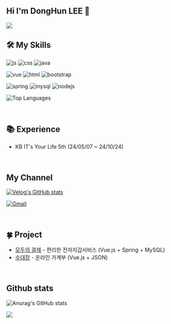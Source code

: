 ## Hi I'm DongHun LEE 👋
<img src="https://capsule-render.vercel.app/api?type=waving&color=auto&height=250&section=header&text=Hooni's%20Github&fontSize=40" />

## 🛠️ My Skills 
![js](https://img.shields.io/badge/JavaScript-F7DF1E?style=for-the-badge&logo=JavaScript&logoColor=white)
![css](https://img.shields.io/badge/CSS-239120?&style=for-the-badge&logo=css3&logoColor=white)
![java](https://img.shields.io/badge/Java-ED8B00?style=for-the-badge&logo=openjdk&logoColor=white)

![vue](https://img.shields.io/badge/Vue.js-35495E?style=for-the-badge&logo=vue.js&logoColor=4FC08D)
![html](https://img.shields.io/badge/HTML-239120?style=for-the-badge&logo=html5&logoColor=white)
![bootstrap](https://img.shields.io/badge/Bootstrap-563D7C?style=for-the-badge&logo=bootstrap&logoColor=white)

![spring](https://img.shields.io/badge/Spring-6DB33F?style=for-the-badge&logo=spring&logoColor=white)
![mysql](https://img.shields.io/badge/MySQL-005C84?style=for-the-badge&logo=mysql&logoColor=white)
![nodejs](https://img.shields.io/badge/Node.js-43853D?style=for-the-badge&logo=node.js&logoColor=white)


![Top Languages](https://github-readme-stats.vercel.app/api/top-langs/?username=LDHOONHOON&layout=compact&theme=radical)

<br>

## 📚 Experience
- KB IT's Your Life 5th (24/05/07 ~ 24/10/24)
<br>

## My Channel
[![Velog's GitHub stats](https://velog-readme-stats.vercel.app/api/badge?name=d_hoonhoon_l)](https://velog.io/@d_hoonhoon_l)
<!--[![Velog's GitHub stats](https://velog-readme-stats.vercel.app/api?name=d_hoonhoon_l&color=dark)](https://velog.io/@d_hoonhoon_l/)<-->
[![Gmail](https://img.shields.io/badge/Gmail-EA4335.svg?&style=for-the-badge&logo=gmail&logoColor=white)](mailto:zkwlao30@gmail.com)

<br>

## 🍀 Project
- [모두의 결제](https://github.com/Teamirum) - 편리한 전자지갑서비스 (Vue.js + Spring + MySQL)
- [수대장](https://github.com/suedaejang) - 온라인 가계부 (Vue.js + JSON)

<br>

## Github stats<br>
![Anurag's GitHub stats](https://github-readme-stats.vercel.app/api?username=LDHOONHOON&show_icons=true&theme=radical)

<!--
**LDHOONHOON/LDHOONHOON** is a ✨ _special_ ✨ repository because its `README.md` (this file) appears on your GitHub profile.

Here are some ideas to get you started:

- 🔭 I’m currently working on ...
- 🌱 I’m currently learning ...
- 👯 I’m looking to collaborate on ...
- 🤔 I’m looking for help with ...
- 💬 Ask me about ...
- 📫 How to reach me: ...
- 😄 Pronouns: ...
- ⚡ Fun fact: ...
-->
<img src="https://capsule-render.vercel.app/api?type=waving&color=auto&height=150&section=footer&text=&fontSize=" />
